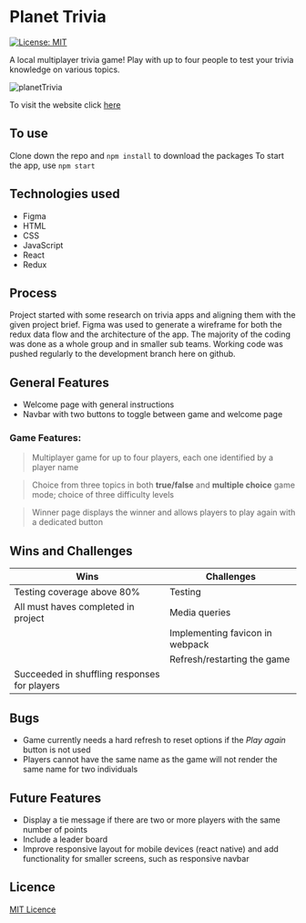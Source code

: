 # Planet Trivia

[![License: MIT](https://img.shields.io/badge/Licence-MIT-green.svg)](https://opensource.org/licenses/MIT)

A local multiplayer trivia game! Play with up to four people to test your trivia knowledge on various topics.

![planetTrivia](https://github.com/rajtandel21/trivia-planet/blob/development/src/images/triviaplanet.gif)

To visit the website click [here](https://trivia-planet.netlify.app)

## To use

Clone down the repo and `npm install` to download the packages
To start the app, use `npm start`

## Technologies used

- Figma
- HTML
- CSS
- JavaScript
- React
- Redux

## Process

Project started with some research on trivia apps and aligning them with the given project brief. Figma was used to generate a wireframe for both the redux data flow and the architecture of the app.
The majority of the coding was done as a whole group and in smaller sub teams.
Working code was pushed regularly to the development branch here on github.

## General Features

- Welcome page with general instructions
- Navbar with two buttons to toggle between game and welcome page

### Game Features:

> Multiplayer game for up to four players, each one identified by a player name

> Choice from three topics in both **true/false** and **multiple choice** game mode; choice of three difficulty levels

> Winner page displays the winner and allows players to play again with a dedicated button

## Wins and Challenges

| **Wins**                                     | **Challenges**                  |
| -------------------------------------------- | ------------------------------- |
| Testing coverage above 80%                   | Testing                         |
| All must haves completed in project          | Media queries                   |
|                                              | Implementing favicon in webpack |
|                                              | Refresh/restarting the game     |
| Succeeded in shuffling responses for players |                                 |

## Bugs

- Game currently needs a hard refresh to reset options if the _Play again_ button is not used
- Players cannot have the same name as the game will not render the same name for two individuals

## Future Features

- Display a tie message if there are two or more players with the same number of points
- Include a leader board
- Improve responsive layout for mobile devices (react native) and add functionality for smaller screens, such as responsive navbar

## Licence

[MIT Licence](https://opensource.org/licenses/mit-license.php)
